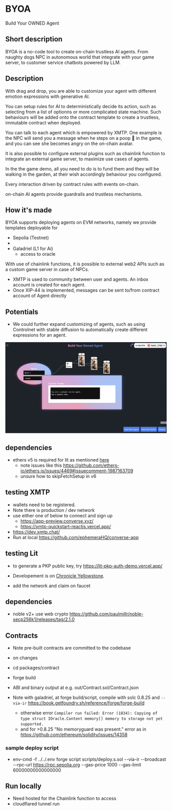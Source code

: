 # BYOA

Build Your OWNED Agent

## Short description
BYOA is a no-code tool to create on-chain trustless AI agents. From naughty dogs NPC in autonomous world that integrate with your game server, to customer service chatbots powered by LLM. 


## Description


With drag and drop, you are able to customize your agent with different emotion expressions with generative AI. 

You can setup rules for AI to deterministically decide its action, such as selecting from a list of optionns or more complicated state machine. Such behaviours will be added onto the contract template to create a trustless, immutable contract when deployed. 




You can talk to each agent which is empowered by XMTP. One example is the NPC will send you a message when he steps on a poop 💩 in the game, and you can see she becomes angry on the on-chain avatar.

 

It is also possible to configure external plugins such as chainlink function to integrate an external game server, to maximize use cases of agents.


In the the game demo, all you need to do is to fund them and they will be walking in the garden, at their wish accordingly behaviour you configured.  


Every interaction driven by contract rules with events on-chain.

on-chain AI agents provide guardrails and trustless mechanisms.


<!-- each genearte = 6511, immediate airdrop -->


## How it's made

BYOA supports deploying agents on EVM networks, namely we provide templates deployable for
- Sepolia (Testnet)
 - 
- Galadriel (L1 for Ai)
   - access to oracle

With use of chainlink functions, it is possible to external web2 APIs such as a custom game server in case of NPCs.


- XMTP is used to community between user and agents. An inbox account is created for each agent.
- Once XIP-44 is implemented, messages can be sent to/from contract account of Agent directly


## Potentials
- We could further expand customizing of agents, such as using Controlnet with stable diffusion to automatically create different expressions for an agent.  


![alt text](image.png)


## dependencies
- ethers v5 is required for lit as mentioned [here](https://developer.litprotocol.com/sdk/serverless-signing/quick-start#set-up-a-controller-wallet)
  - note issues like this https://github.com/ethers-io/ethers.js/issues/4469#issuecomment-1987163709
  - unsure how to skipFetchSetup in v6

## testing XMTP
- wallets need to be registered.
- Note there is production / dev network 
- use either one of below to connect and sign up
  - https://app-preview.converse.xyz/
  - https://xmtp-quickstart-reactjs.vercel.app/
- https://dev.xmtp.chat/
- Run at local https://github.com/ephemeraHQ/converse-app




## testing Lit
- to generate a PKP public key, try https://lit-pkp-auth-demo.vercel.app/

- Developement is on [Chronicle Yellowstone](https://developer.litprotocol.com/connecting-to-a-lit-network/lit-blockchains/chronicle-yellowstone).
 - add the network and claim on faucet



 ## dependencies
 - noble v2+ use web crypto   https://github.com/paulmillr/noble-secp256k1/releases/tag/2.1.0


 ## Contracts

- Note pre-built contracts are committed to the codebase 
- on changes
 - cd packages/contract
 - forge build
 - ABI and binary output at e.g. out/Contract.sol/Contract.json

- Note with galadriel, at forge build/script, compile with solc 0.8.25 and `--via-ir` https://book.getfoundry.sh/reference/forge/forge-build
  - otherwise error `Compiler run failed:
Error (1834): Copying of type struct IOracle.Content memory[] memory to storage not yet supported.`
  - and for >0.8.25 "No memoryguard was present." error as in https://github.com/ethereum/solidity/issues/14358

  
### sample deploy script

- env-cmd -f ../../.env forge script scripts/deploy.s.sol --via-ir  --broadcast  --rpc-url https://rpc.sepolia.org  --gas-price 1000 --gas-limit 60000000000000000


## Run locally
- Need hosted for the Chainlink function to access
- cloudflared tunnel run <id>

